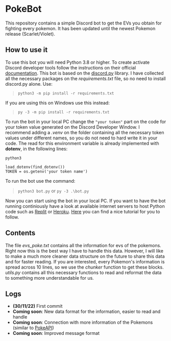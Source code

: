 # PokeBot

This repository contains a simple Discord bot to get the EVs you obtain for fighting every pokemon. It has been updated until the newest Pokemon release (Scarlet/Violet).

## How to use it

To use this bot you will need Python 3.8 or higher. To create activate Discord developer tools follow the instructions on their official [documentation](https://discord.com/developers/docs/intro). This bot is based on the [discord.py](https://discordpy.readthedocs.io/en/stable/) library. I have collected all the necessary packages on the *requirements.txt* file, so no need to install discord.py alone. Use:

> `python3 -m pip install -r requirements.txt`

If you are using this on Windows use this instead:

> `py -3 -m pip install -r requirements.txt`

To run the bot in your local PC change the `"your token"` part on the code for your token value generated on the Discord Developer Window. I recommend adding a *.venv* on the folder containing all the necessary token values under different names, so you do not need to hard write it in your code. The read for this environment variable is already implemented with **dotenv**, in the following lines:

```
python3

load_dotenv(find_dotenv())
TOKEN = os.getenv('your token name')
```

To run the bot use the command:

> `python3 bot.py` or `py -3 .\bot.py`


Now you can start using the bot in your local PC. If you want to have the bot running continiously have a look at available internet servers to host Python code such as [Replit](https://replit.com/) or [Heroku](https://www.heroku.com/). [Here](https://medium.com/@linda0511ny/create-host-a-discord-bot-with-heroku-in-5-min-5cb0830d0ff2) you can find a nice tutorial for you to follow.


## Contents

The file *evs_poke.txt* contains all the information for evs of the pokemons. Right now this is the best way I have to handle this data. However, I will like to make a much more cleaner data structure on the future to share this data and for faster reading. If you are interested, every Pokemon's information is spread across 10 lines, so we use the *chunker* function to get these blocks. *utils.py* contains all this necessary functions to read and reformat the data to something more understandable for us.

## Logs

 * **(30/11/22)** First commit
 * **Coming soon**: New data format for the information, easier to read and handle
 * **Coming soon**: Connection with more information of the Pokemons (similar to [PokeAPI](https://pokeapi.co/))
 * **Coming soon**: Improved message format

